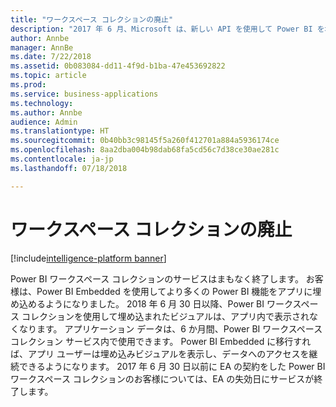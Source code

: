 ```yaml
---
title: "ワークスペース コレクションの廃止"
description: "2017 年 6 月、Microsoft は、新しい API を使用して Power BI を埋め込む機能を発表すると同時に、API が Power BI サービスに収束されることを発表しました。"
author: Annbe
manager: AnnBe
ms.date: 7/22/2018
ms.assetid: 0b083084-dd11-4f9d-b1ba-47e453692822
ms.topic: article
ms.prod: 
ms.service: business-applications
ms.technology: 
ms.author: Annbe
audience: Admin
ms.translationtype: HT
ms.sourcegitcommit: 0b40bb3c98145f5a260f412701a884a5936174ce
ms.openlocfilehash: 8aa2dba004b98dab68fa5cd56c7d38ce30ae281c
ms.contentlocale: ja-jp
ms.lasthandoff: 07/18/2018

---
```

#  <a name="workspace-collections-deprecation"></a>ワークスペース コレクションの廃止

[!include[intelligence-platform banner](../../includes/intelligence-platform.md)]




Power BI ワークスペース コレクションのサービスはまもなく終了します。 お客様は、Power BI Embedded を使用してより多くの Power BI 機能をアプリに埋め込めるようになりました。 2018 年 6 月 30 日以降、Power BI ワークスペース コレクションを使用して埋め込まれたビジュアルは、アプリ内で表示されなくなります。 アプリケーション データは、6 か月間、Power BI ワークスペース コレクション サービス内で使用できます。 Power BI Embedded に移行すれば、アプリ ユーザーは埋め込みビジュアルを表示し、データへのアクセスを継続できるようになります。 2017 年 6 月 30 日以前に EA の契約をした Power BI ワークスペース コレクションのお客様については、EA の失効日にサービスが終了します。


